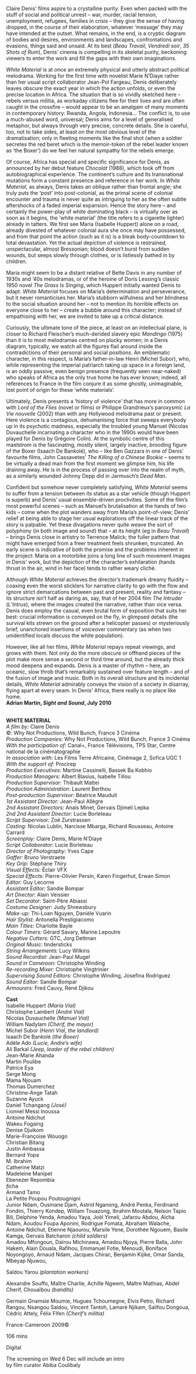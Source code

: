 
Claire Denis’ films aspire to a crystalline purity. Even when packed with the stuff of social and political unrest – war, murder, racial tension, unemployment, refugees, families in crisis – they give the sense of having dropped, in the course of their elaboration, whatever ‘message’ they may have intended at the outset. What remains, in the end, is a cryptic diagram of bodies and desires, environments and landscapes, confrontations and evasions, things said and unsaid. At its best (_Beau Travail_, _Vendredi soir_, _35 Shots of Rum_), Denis’ cinema is compelling in its skeletal purity, beckoning viewers to enter the work and fill the gaps with their own imaginations.

_White Material_ is at once an extremely physical and utterly abstract political melodrama. Working for the first time with novelist Marie N’Diaye rather than her usual script collaborator Jean-Pol Fargeau, Denis deliberately leaves obscure the exact year in which the action unfolds, or even the precise location in Africa. The situation that is so vividly sketched here – rebels versus militia, as workaday citizens flee for their lives and are often caught in the crossfire – would appear to be an amalgam of many moments in contemporary history: Rwanda, Angola, Indonesia… The conflict is, to use a much-abused word, universal; Denis aims for a level of generalised metaphor, but always through very precise, concrete details. She is careful, too, not to take sides, at least on the most obvious level of the dramatisation; only in fleeting moments like the final shot (when a soldier secretes the red beret which is the memoir-token of the rebel leader known as ‘the Boxer’) do we feel her natural sympathy for the rebels emerge.

Of course, Africa has special and specific significance for Denis, as announced by her debut feature _Chocolat_ (1988), which took off from autobiographical experience. The continent’s culture and its transnational mutations form a constant presence and reference in her work. In _White Material_, as always, Denis takes an oblique rather than frontal angle; she truly puts the ‘post’ into post-colonial, as the primal scene of colonial encounter and trauma is never quite as intriguing to her as the often subtle aftershocks of a faded imperial expansion. Hence the story here – and certainly the power-play of white dominating black – is virtually over as soon as it begins, the ‘white material’ (the title refers to a cigarette lighter) already in tatters. We first see Maria (Isabelle Huppert) alone on a road, already divested of whatever colonial aura she once may have possessed, and from that point the action (such as it is) is a bleak body-countdown to total devastation. Yet the actual depiction of violence is restrained, unspectacular, almost Bressonian; blood doesn’t burst from sudden wounds, but seeps slowly through clothes, or is listlessly bathed in by children.

Maria might seem to be a distant relative of Bette Davis in any number of 1930s and ’40s melodramas, or of the heroine of Doris Lessing’s classic 1950 novel _The Grass Is Singing_, which Huppert initially wanted Denis to adapt. _White Material_ focuses on Maria’s determination and perseverance, but it never romanticises her. Maria’s stubborn wilfulness and her blindness to the social situation around her – not to mention its horrible effects on everyone close to her – create a bubble around this character; instead of empathising with her, we are invited to take up a critical distance.

Curiously, the ultimate tone of the piece, at least on an intellectual plane, is closer to Richard Fleischer’s much-derided slavery epic _Mandingo_ (1975) than it is to most melodramas centred on plucky women; in a Denis diagram, typically, we watch all the figures flail around inside the contradictions of their personal and social positions. An emblematic character, in this respect, is Maria’s father-in-law Henri (Michel Subor), who, while representing the imperial patriarch taking up space in a foreign land, is an oddly passive, even benign presence (frequently seen near-naked) who speaks of Africa as the only true home he has ever known; indeed, all references to France in the film conjure it as some ghostly, unimaginable, lost point of origin for these ‘white materials’.

Ultimately, Denis presents a ‘history of violence’ that has more in common with _Lord of the Flies_ (novel or films) or Philippe Grandrieux’s paroxysmic _La Vie nouvelle_ (2002) than with any Hollywood melodrama past or present. Here violence is a contagious, dehumanising force that sweeps everybody up in its psychotic madness, especially the troubled young Manuel (Nicolas Duvauchelle incarnating a character who in the 1990s would have been played for Denis by Grégoire Colin). At the symbolic centre of this maelstrom is the fascinating, mostly silent, largely inactive, brooding figure of the Boxer (Isaach De Bankolé), who – like Ben Gazzara in one of Denis’ favourite films, John Cassavetes’  _The Killing of a Chinese Bookie_ – seems to be virtually a dead man from the first moment we glimpse him, his life draining away. He is in the process of passing over into the realm of myth, as a similarly wounded Johnny Depp did in Jarmusch’s _Dead Man_.

Confident but somehow never completely satisfying, _White Material_ seems to suffer from a tension between its status as a star vehicle (though Huppert is superb) and Denis’ usual ensemble-driven proclivities. Some of the film’s most powerful scenes – such as Manuel’s brutalisation at the hands of two kids – come when the plot wanders away from Maria’s point-of-view; Denis’ relief at being able to stage her usual explorations off the linear track of the story is palpable. Yet these divagations never quite weave the sort of polyphony (in both image and sound) that – at its height (eg in _Beau Travail_) – brings Denis close in artistry to Terrence Malick; the fuller pattern that might have emerged from a freer treatment feels shrunken, truncated. An early scene is indicative of both the promise and the problems inherent in the project: Maria on a motorbike joins a long line of such movement images in Denis’ work, but the depiction of the character’s exhilaration (hands thrust in the air, wind in her face) tends to rather weary cliché.

Although _White Material_ achieves the director’s trademark dreamy fluidity – coaxing even the worst sticklers for narrative clarity to go with the flow and ignore strict demarcations between past and present, reality and fantasy – its structure isn’t half as daring as, say, that of her 2004 film _The Intruder_ (_L’Intrus_), where the images created the narrative, rather than vice versa. Denis does employ the casual, even brutal form of exposition that suits her best: crucial information is conveyed on the fly, in glimpsed details (the survival kits strewn on the ground after a helicopter passes) or mysteriously brief, unanchored insertions of voiceover commentary (as when two unidentified locals discuss the white population).

However, like all her films, _White Material_ repays repeat viewings, and grows with them. Not only do the more obscure or offhand pieces of the plot make more sense a second or third time around, but the already thick mood deepens and expands. Denis is a master of rhythm – here, an oceanic, slow throb that’s remarkably sustained over feature length – and of the fusion of image and music. Both in its overall structure and its incidental details, _White Material_ admirably conveys the vision of a society in disarray, flying apart at every seam. In Denis’ Africa, there really is no place like home.  
**Adrian Martin, _Sight and Sound_, July 2010**
<br><br>

**WHITE MATERIAL**<br>
_A film by:_ Claire Denis<br>
©: Why Not Productions, Wild Bunch,  France 3 Cinéma<br>
_Production Companies:_ Why Not Productions,  Wild Bunch, France 3 Cinéma<br>
_With the participation of:_ Canal+,  France Télévisions, TPS Star,  Centre national de la cinématographie<br>
_In association with:_ Les Films Terre Africaine, Cinémage 2, Sofica UGC 1<br>
_With the support of:_ Procirep<br>
_Production Executives:_ Martine Cassinelli,  Bassek Ba Kobhio<br>
_Production Managers:_ Albert Blasius, Isabelle Tillou<br>
_Production Supervisor:_ Thibault Mattei<br>
_Production Administration:_ Laurent Berthou<br>
_Post-production Supervisor:_ Béatrice Mauduit<br>
_1st Assistant Director:_ Jean-Paul Allègre<br>
_2nd Assistant Directors:_ Anaïs Minet,  Gervais Djimeli Lepka<br>
_2nd 2nd Assistant Director:_ Lucie Borleteau<br>
_Script Supervisor:_ Zoé Zurstrassen<br>
_Casting:_ Nicolas Lublin, Narcisse Mbarga,  Richard Rousseau, Antoine Carrard<br>
_Screenplay:_ Claire Denis, Marie N’Diaye<br>
_Script Collaborator:_ Lucie Borleteau<br>
_Director of Photography:_ Yves Cape<br>
_Gaffer:_ Bruno Verstraete<br>
_Key Grip:_ Stéphane Thiry<br>
_Visual Effects:_ Éclair VFX<br>
_Special Effects:_ Pierre-Olivier Persin,  Karen Fingerhut, Erwan Simon<br>
_Editor:_ Guy Lecorne<br>
_Assistant Editor:_ Sandie Bompar<br>
_Art Director:_ Alain Veissier<br>
_Set Decorator:_ Saint-Père Abiassi<br>
_Costume Designer:_ Judy Shrewsbury<br>
_Make-up:_ Thi-Loan Nguyen, Danièle Vuarin<br>
_Hair Stylist:_ Antonella Prestigiacomo<br>
_Main Titles:_ Charlotte Bayle<br>
_Colour Timers:_ Gérard Savary, Marine Lepoutre<br>
_Negative Cutters:_ GTC, Jorg Dettman<br>
_Original Music:_ tindersticks<br>
_String Arrangements:_ Lucy Wilkins<br>
_Sound Recordist:_ Jean-Paul Mugel<br>
_Sound in Cameroon:_ Christophe Winding<br>
_Re-recording Mixer:_ Christophe Vingtrinier<br>
_Supervising Sound Editors:_ Christophe Winding,  Josefina Rodriguez<br>
_Sound Editor:_ Sandie Bompar<br>
_Armourers:_ Fred Cauvy, René Djikou<br>

**Cast**<br>
Isabelle Huppert _(Maria Vial)_<br>
Christophe Lambert _(André Vial)_<br>
Nicolas Duvauchelle _(Manuel Vial)_<br>
William Nadylam _(Chérif, the mayor)_<br>
Michel Subor _(Henri Vial, the landlord)_<br>
Isaach De Bankolé _(the Boxer)_<br>
Adèle Ado _(Lucie, Andre’s wife)_<br>
Ali Barkaï _(Jeep, leader of the rebel children)_<br>
Jean-Marie Ahanda<br>
Martin Poulibe<br>
Patrice Eya<br>
Serge Mong<br>
Mama Njouam<br>
Thomas Dumerchez<br>
Christine-Ange Tatah<br>
Suzanne Ayuck<br>
Daniel Tchangang _(José)_<br>
Lionnel Messi Inoussa<br>
Antoine Ndichut<br>
Wakeu Fogaing<br>
Denise Djuikom<br>
Marie-Françoise Wouogo<br>
Christian Bitang<br>
Justin Ambassa<br>
Bernard Yopa<br>
M. Ibrahim<br>
Catherine Matzi<br>
Madeleine Manipet<br>
Ebenezer Repombia<br>
ƒicha<br>
Armand Tamo<br>
La Petite Poupou Poutougnigni<br>
Junior Ndam,  Ousmane Djam,  Astrid Nganong,  André Penka,  Ferdinand Fondini,  Thierry Kondep,  William Touazong,  Ibrahim Moutala,  Nelson Tapio Bili,  Delphine Yenda,  Amadou Yaya,  Joël Yimeli,  Jafarou Abdou,  Aïcha Ndam,  Aoudou Foupa Aponini,  Rodrigue Fomata,  Abraham Walache,  Antoine Ndichut,  Etienne Njaourou,  Marsile Yene,  Dorothée Ngouem,  Basile Kamga,  Gervais Batcharon _(child soldiers)_<br>
Amadou Mfongoun,  Daïrou Michinawa,  Amadou Njoya,  Pierre Balla,  John Hakem,  Alain Douala,  Rafihou,  Emmanuel Fotie,  Menoudi,  Boniface Noyongoyo,  Arnaud Ndam,  Jacques Chirac,  Benjamin Kijike,  Omar Sanda,  Mbeyap Njuwou,

Saïdou Yarou _(plantation workers)_<br>

Alexandre Souffo,  Maître Charlie,  Achille Ngwem,  Maître Mathias,  Abdel Cherif,  Chouaïbou _(bandits)_<br>

Germain Gnamsie Moumie,  Hugues Tchoumegne,  Elvis Petro,  Richard Rangou,  Nsangou Saidou,  Vincent Tantoh,  Lamaré Njikam,  Salifou Dongoua,  Cédric Attely,  Félix Fifen _(Cherif’s militia)_<br>

France-Cameroon 2009©<br>

106 mins<br>

Digital<br>

The screening on Wed 6 Dec will include an intro  
by film curator Abiba Coulibaly<br>
<br>
<!--stackedit_data:
eyJoaXN0b3J5IjpbODcyMTczMjgxXX0=
-->